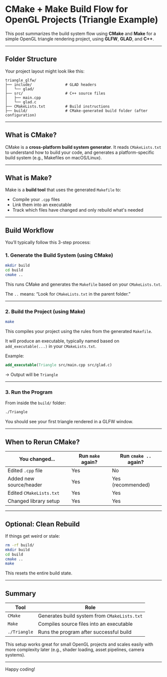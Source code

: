 # CMake + Make Build Flow for OpenGL Projects (Triangle Example)

This post summarizes the build system flow using **CMake** and **Make** for a simple OpenGL triangle rendering project, using **GLFW**, **GLAD**, and **C++**.

---

## Folder Structure

Your project layout might look like this:

```text
triangle_glfw/
├── include/               # GLAD headers
│   └── glad/
├── src/                   # C++ source files
│   ├── main.cpp
│   └── glad.c
├── CMakeLists.txt         # Build instructions
├── build/                 # CMake-generated build folder (after configuration)
```

---

## What is CMake?

CMake is a **cross-platform build system generator**. It reads `CMakeLists.txt` to understand how to build your code, and generates a platform-specific build system (e.g., Makefiles on macOS/Linux).

---

## What is Make?

Make is a **build tool** that uses the generated `Makefile` to:

* Compile your `.cpp` files
* Link them into an executable
* Track which files have changed and only rebuild what's needed

---

## Build Workflow

You’ll typically follow this 3-step process:

### 1. Generate the Build System (using CMake)

```bash
mkdir build
cd build
cmake ..
```

This runs CMake and generates the `Makefile` based on your `CMakeLists.txt`.

The `..` means: “Look for `CMakeLists.txt` in the parent folder.”

---

### 2. Build the Project (using Make)

```bash
make
```

This compiles your project using the rules from the generated `Makefile`.

It will produce an executable, typically named based on `add_executable(...)` in your `CMakeLists.txt`.

Example:

```cmake
add_executable(Triangle src/main.cpp src/glad.c)
```

→ Output will be `Triangle`

---

### 3. Run the Program

From inside the `build/` folder:

```bash
./Triangle
```

You should see your first triangle rendered in a GLFW window.

---

## When to Rerun CMake?

| You changed...          | Run `make` again? | Run `cmake ..` again? |
| ----------------------- | ----------------- | --------------------- |
| Edited `.cpp` file      | Yes               | No                    |
| Added new source/header | Yes               | Yes (recommended)     |
| Edited `CMakeLists.txt` | Yes               | Yes                   |
| Changed library setup   | Yes               | Yes                   |

---

## Optional: Clean Rebuild

If things get weird or stale:

```bash
rm -rf build/
mkdir build
cd build
cmake ..
make
```

This resets the entire build state.

---

## Summary

| Tool         | Role                                         |
| ------------ | -------------------------------------------- |
| `CMake`      | Generates build system from `CMakeLists.txt` |
| `Make`       | Compiles source files into an executable     |
| `./Triangle` | Runs the program after successful build      |

This setup works great for small OpenGL projects and scales easily with more complexity later (e.g., shader loading, asset pipelines, camera systems).

---

Happy coding!
